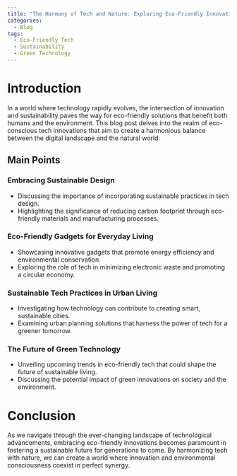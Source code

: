```yaml
---
title: "The Harmony of Tech and Nature: Exploring Eco-Friendly Innovations"
categories:
  - Blog
tags:
  - Eco-Friendly Tech
  - Sustainability
  - Green Technology
---
```


# Introduction
In a world where technology rapidly evolves, the intersection of innovation and sustainability paves the way for eco-friendly solutions that benefit both humans and the environment. This blog post delves into the realm of eco-conscious tech innovations that aim to create a harmonious balance between the digital landscape and the natural world.

## Main Points
### Embracing Sustainable Design
- Discussing the importance of incorporating sustainable practices in tech design.
- Highlighting the significance of reducing carbon footprint through eco-friendly materials and manufacturing processes.

### Eco-Friendly Gadgets for Everyday Living
- Showcasing innovative gadgets that promote energy efficiency and environmental conservation.
- Exploring the role of tech in minimizing electronic waste and promoting a circular economy.

### Sustainable Tech Practices in Urban Living
- Investigating how technology can contribute to creating smart, sustainable cities.
- Examining urban planning solutions that harness the power of tech for a greener tomorrow.

### The Future of Green Technology
- Unveiling upcoming trends in eco-friendly tech that could shape the future of sustainable living.
- Discussing the potential impact of green innovations on society and the environment.

# Conclusion
As we navigate through the ever-changing landscape of technological advancements, embracing eco-friendly innovations becomes paramount in fostering a sustainable future for generations to come. By harmonizing tech with nature, we can create a world where innovation and environmental consciousness coexist in perfect synergy.